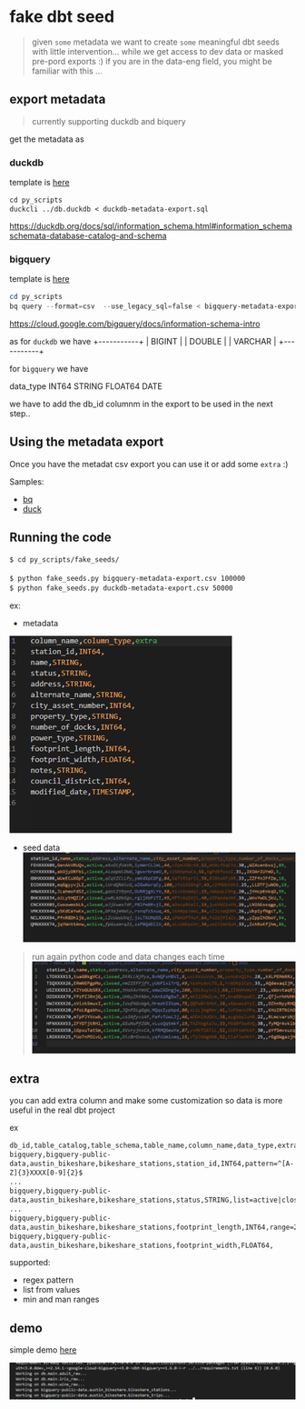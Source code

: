 # fake dbt seed

> given `some` metadata we want to create `some` meaningful dbt seeds with little intervention...
> while we get access to dev data or masked pre-pord exports :) 
> if you are in the data-eng field, you might be familiar with this ...


## export metadata

> currently supporting duckdb and biquery

get the metadata as

### duckdb

template is [here](./duckdb-metadata-export.sql)

```shell
cd py_scripts
duckcli ../db.duckdb < duckdb-metadata-export.sql 
```

https://duckdb.org/docs/sql/information_schema.html#information_schemaschemata-database-catalog-and-schema

### bigquery

template is [here](./bigquery-metadata-export.sql)

```ps1
cd py_scripts
bq query --format=csv  --use_legacy_sql=false < bigquery-metadata-export.sql > bigquery-metadata-export.csv
```
https://cloud.google.com/bigquery/docs/information-schema-intro

as 
for `duckdb` we have
+-----------+
| BIGINT    |
| DOUBLE    |
| VARCHAR   |
+-----------+

for `bigquery` we have

data_type
INT64
STRING
FLOAT64
DATE

we have to add the db_id columnm in the export to be used in the next step.. 


## Using the metadata export

Once you have the metadat csv export you can use it or add some `extra` :) 

Samples: 
- [bq](./bigquery-metadata-export.csv)
- [duck](./duckdb-metadata-export.csv)

## Running the code


```bash
$ cd py_scripts/fake_seeds/

$ python fake_seeds.py bigquery-metadata-export.csv 100000
$ python fake_seeds.py duckdb-metadata-export.csv 50000
```

ex:
- metadata 

![alt text](image.png)

- seed data
![alt text](image-1.png)

> run again python code and data changes each time
![alt text](image-2.png)

## extra
you can add extra column and make some customization so data is more useful in the real  dbt project

ex
```
db_id,table_catalog,table_schema,table_name,column_name,data_type,extra
bigquery,bigquery-public-data,austin_bikeshare,bikeshare_stations,station_id,INT64,pattern=^[A-Z]{3}XXXX[0-9]{2}$
...
bigquery,bigquery-public-data,austin_bikeshare,bikeshare_stations,status,STRING,list=active|closed
...
bigquery,bigquery-public-data,austin_bikeshare,bikeshare_stations,footprint_length,INT64,range=20|40
bigquery,bigquery-public-data,austin_bikeshare,bikeshare_stations,footprint_width,FLOAT64,
```

supported:

- regex pattern
- list from values
- min and man ranges

## demo

simple demo [here](./demo.sh)

![alt text](image-3.png)